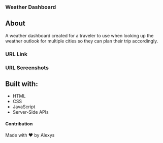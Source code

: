 ### Weather Dashboard

## About
A weather dashboard created for a traveler to use when looking up the weather outlook for 
multiple cities so they can plan their trip accordingly.

### URL Link

### URL Screenshots

## Built with:
* HTML
* CSS
* JavaScript
* Server-Side APIs

#### Contribution
Made with ❤️ by Alexys


